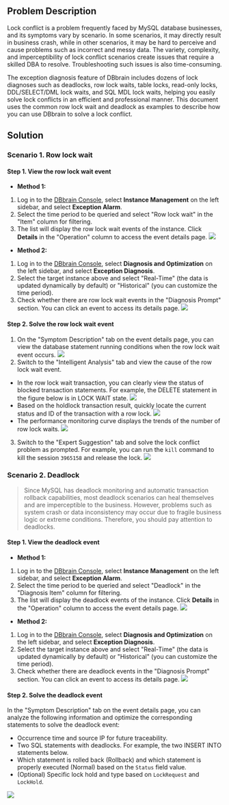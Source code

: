 ## Problem Description
Lock conflict is a problem frequently faced by MySQL database businesses, and its symptoms vary by scenario. In some scenarios, it may directly result in business crash, while in other scenarios, it may be hard to perceive and cause problems such as incorrect and messy data.
The variety, complexity, and imperceptibility of lock conflict scenarios create issues that require a skilled DBA to resolve. Troubleshooting such issues is also time-consuming.

The exception diagnosis feature of DBbrain includes dozens of lock diagnoses such as deadlocks, row lock waits, table locks, read-only locks, DDL/SELECT/DML lock waits, and SQL MDL lock waits, helping you easily solve lock conflicts in an efficient and professional manner.
This document uses the common row lock wait and deadlock as examples to describe how you can use DBbrain to solve a lock conflict.

## Solution
### Scenario 1. Row lock wait

#### Step 1. View the row lock wait event
- **Method 1:**
 1. Log in to the [DBbrain Console](https://console.cloud.tencent.com/dbbrain/instance), select **Instance Management** on the left sidebar, and select **Exception Alarm**.
 2. Select the time period to be queried and select "Row lock wait" in the "Item" column for filtering.
 3. The list will display the row lock wait events of the instance. Click **Details** in the "Operation" column to access the event details page.
![](https://main.qcloudimg.com/raw/a9b09b6b723d6df693a3654b222def0c.png)

- **Method 2:**
 1. Log in to the [DBbrain Console](https://console.cloud.tencent.com/dbbrain/instance), select **Diagnosis and Optimization** on the left sidebar, and select **Exception Diagnosis**.
 2. Select the target instance above and select "Real-Time" (the data is updated dynamically by default) or "Historical" (you can customize the time period).
 3. Check whether there are row lock wait events in the "Diagnosis Prompt" section. You can click an event to access its details page.
![](https://main.qcloudimg.com/raw/31806bae0356b94489b01b399943ade3.png)

#### Step 2. Solve the row lock wait event
1. On the "Symptom Description" tab on the event details page, you can view the database statement running conditions when the row lock wait event occurs.
![](https://main.qcloudimg.com/raw/a01cf1ebb26d92a997703436b3a1d204.png)
2. Switch to the "Intelligent Analysis" tab and view the cause of the row lock wait event.
 - In the row lock wait transaction, you can clearly view the status of blocked transaction statements. For example, the DELETE statement in the figure below is in LOCK WAIT state.
![](https://main.qcloudimg.com/raw/1d39abe23badd37899d64cefc52fc8d5.png)
 - Based on the holdlock transaction result, quickly locate the current status and ID of the transaction with a row lock.
 ![](https://main.qcloudimg.com/raw/c3956864cdeadcae2edee848b6341c72.png)
 - The performance monitoring curve displays the trends of the number of row lock waits.
 ![](https://main.qcloudimg.com/raw/73fd907fe4560135a3704d03955d67bf.png)
3. Switch to the "Expert Suggestion" tab and solve the lock conflict problem as prompted. For example, you can run the `kill` command to kill the session `3965158` and release the lock.
 ![](https://main.qcloudimg.com/raw/3fd46bb10462385a8198183e33a24bbc.png)

### Scenario 2. Deadlock
>Since MySQL has deadlock monitoring and automatic transaction rollback capabilities, most deadlock scenarios can heal themselves and are imperceptible to the business. However, problems such as system crash or data inconsistency may occur due to fragile business logic or extreme conditions. Therefore, you should pay attention to deadlocks.

#### Step 1. View the deadlock event
- **Method 1:**
 1. Log in to the [DBbrain Console](https://console.cloud.tencent.com/dbbrain/instance), select **Instance Management** on the left sidebar, and select **Exception Alarm**.
 2. Select the time period to be queried and select "Deadlock" in the "Diagnosis Item" column for filtering.
 3. The list will display the deadlock events of the instance. Click **Details** in the "Operation" column to access the event details page.
![](https://main.qcloudimg.com/raw/862578b3080d5b6eed8e4c4b176a2cf6.png)

- **Method 2:**
 1. Log in to the [DBbrain Console](https://console.cloud.tencent.com/dbbrain/instance), select **Diagnosis and Optimization** on the left sidebar, and select **Exception Diagnosis**.
 2. Select the target instance above and select "Real-Time" (the data is updated dynamically by default) or "Historical" (you can customize the time period).
 3. Check whether there are deadlock events in the "Diagnosis Prompt" section. You can click an event to access its details page.
 ![](https://main.qcloudimg.com/raw/21ff51331c23b38b5b562840f9089e0c.png)

#### Step 2. Solve the deadlock event
In the "Symptom Description" tab on the event details page, you can analyze the following information and optimize the corresponding statements to solve the deadlock event:
- Occurrence time and source IP for future traceability.
- Two SQL statements with deadlocks. For example, the two INSERT INTO statements below.
- Which statement is rolled back (Rollback) and which statement is properly executed (Normal) based on the `Status` field value.
- (Optional) Specific lock hold and type based on `LockRequest` and `LockHold`.

![](https://main.qcloudimg.com/raw/a01ec3e215d894b27af2615e47782a65.png)
 

